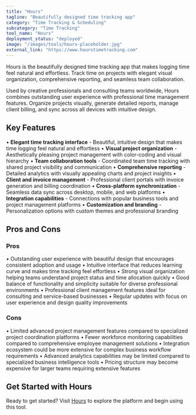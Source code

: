 ```yaml
---
title: "Hours"
tagline: "Beautifully designed time tracking app"
category: "Time Tracking & Scheduling"
subcategory: "Time Tracking"
tool_name: "Hours"
deployment_status: "deployed"
image: "/images/tools/hours-placeholder.jpg"
external_link: "https://www.hourstimetracking.com"
---
```

Hours is the beautifully designed time tracking app that makes logging time feel natural and effortless. Track time on projects with elegant visual organization, comprehensive reporting, and seamless team collaboration.

Used by creative professionals and consulting teams worldwide, Hours combines outstanding user experience with professional time management features. Organize projects visually, generate detailed reports, manage client billing, and sync across all devices with intuitive design.

## Key Features

• **Elegant time tracking interface** - Beautiful, intuitive design that makes time logging feel natural and effortless
• **Visual project organization** - Aesthetically pleasing project management with color-coding and visual hierarchy
• **Team collaboration tools** - Coordinated team time tracking with shared project visibility and communication
• **Comprehensive reporting** - Detailed analytics with visually appealing charts and project insights
• **Client and invoice management** - Professional client portals with invoice generation and billing coordination
• **Cross-platform synchronization** - Seamless data sync across desktop, mobile, and web platforms
• **Integration capabilities** - Connections with popular business tools and project management platforms
• **Customization and branding** - Personalization options with custom themes and professional branding

## Pros and Cons

### Pros
• Outstanding user experience with beautiful design that encourages consistent adoption and usage
• Intuitive interface that reduces learning curve and makes time tracking feel effortless
• Strong visual organization helping teams understand project status and time allocation quickly
• Good balance of functionality and simplicity suitable for diverse professional environments
• Professional client management features ideal for consulting and service-based businesses
• Regular updates with focus on user experience and design quality improvements

### Cons
• Limited advanced project management features compared to specialized project coordination platforms
• Fewer workforce monitoring capabilities compared to comprehensive employee management solutions
• Integration ecosystem could be more extensive for complex business workflow requirements
• Advanced analytics capabilities may be limited compared to specialized business intelligence tools
• Pricing structure may become expensive for larger teams requiring extensive features

## Get Started with Hours

Ready to get started? Visit [Hours](https://www.hourstimetracking.com/) to explore the platform and begin using this tool.